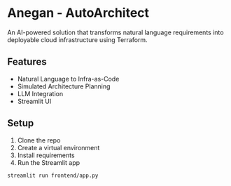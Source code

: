 # Anegan - AutoArchitect

An AI-powered solution that transforms natural language requirements into deployable cloud infrastructure using Terraform.

## Features
- Natural Language to Infra-as-Code
- Simulated Architecture Planning
- LLM Integration
- Streamlit UI

## Setup
1. Clone the repo
2. Create a virtual environment
3. Install requirements
4. Run the Streamlit app

```bash
streamlit run frontend/app.py
```